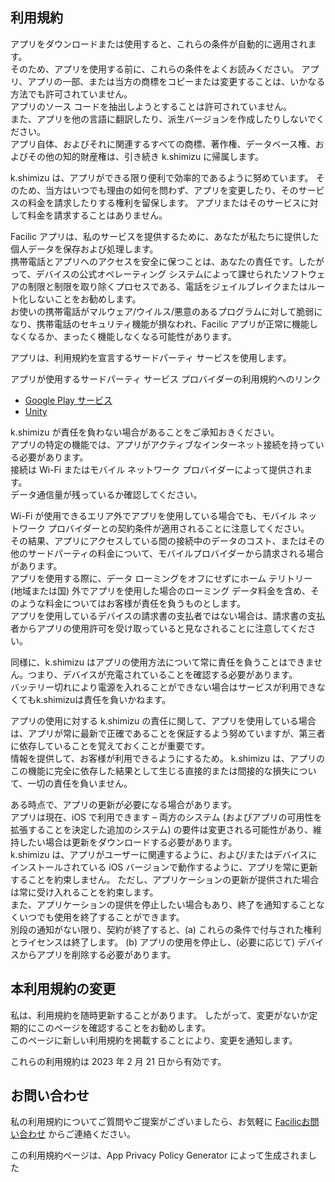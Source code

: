 
## 利用規約  
アプリをダウンロードまたは使用すると、これらの条件が自動的に適用されます。  
そのため、アプリを使用する前に、これらの条件をよくお読みください。 アプリ、アプリの一部、または当方の商標をコピーまたは変更することは、いかなる方法でも許可されていません。   
アプリのソース コードを抽出しようとすることは許可されていません。  
また、アプリを他の言語に翻訳したり、派生バージョンを作成したりしないでください。   
アプリ自体、およびそれに関連するすべての商標、著作権、データベース権、およびその他の知的財産権は、引き続き k.shimizu に帰属します。  
  
k.shimizu は、アプリができる限り便利で効率的であるように努めています。 そのため、当方はいつでも理由の如何を問わず、アプリを変更したり、そのサービスの料金を請求したりする権利を留保します。 アプリまたはそのサービスに対して料金を請求することはありません。  
  
Facilic アプリは、私のサービスを提供するために、あなたが私たちに提供した個人データを保存および処理します。  
携帯電話とアプリへのアクセスを安全に保つことは、あなたの責任です。したがって、デバイスの公式オペレーティング システムによって課せられたソフトウェアの制限と制限を取り除くプロセスである、電話をジェイルブレイクまたはルート化しないことをお勧めします。  
お使いの携帯電話がマルウェア/ウイルス/悪意のあるプログラムに対して脆弱になり、携帯電話のセキュリティ機能が損なわれ、Facilic アプリが正常に機能しなくなるか、まったく機能しなくなる可能性があります。  
  
アプリは、利用規約を宣言するサードパーティ サービスを使用します。  
  
アプリが使用するサードパーティ サービス プロバイダーの利用規約へのリンク  
  
* [Google Play サービス](https://policies.google.com/terms)
* [Unity](https://unity3d.com/legal/terms-of-service)  
  
k.shimizu が責任を負わない場合があることをご承知おきください。   
アプリの特定の機能では、アプリがアクティブなインターネット接続を持っている必要があります。  
接続は Wi-Fi またはモバイル ネットワーク プロバイダーによって提供されます。  
データ通信量が残っているか確認してください。  
  
Wi-Fi が使用できるエリア外でアプリを使用している場合でも、モバイル ネットワーク プロバイダーとの契約条件が適用されることに注意してください。  
その結果、アプリにアクセスしている間の接続中のデータのコスト、またはその他のサードパーティの料金について、モバイルプロバイダーから請求される場合があります。  
アプリを使用する際に、データ ローミングをオフにせずにホーム テリトリー (地域または国) 外でアプリを使用した場合のローミング データ料金を含め、そのような料金についてはお客様が責任を負うものとします。  
アプリを使用しているデバイスの請求書の支払者ではない場合は、請求書の支払者からアプリの使用許可を受け取っていると見なされることに注意してください。

同様に、k.shimizu はアプリの使用方法について常に責任を負うことはできません。つまり、デバイスが充電されていることを確認する必要があります。  
バッテリー切れにより電源を入れることができない場合はサービスが利用できなくてもk.shimizuは責任を負いかねます。  
  
アプリの使用に対する k.shimizu の責任に関して、アプリを使用している場合は、アプリが常に最新で正確であることを保証するよう努めていますが、第三者に依存していることを覚えておくことが重要です。  
情報を提供して、お客様が利用できるようにするため。 k.shimizu は、アプリのこの機能に完全に依存した結果として生じる直接的または間接的な損失について、一切の責任を負いません。  
  
ある時点で、アプリの更新が必要になる場合があります。  
アプリは現在、iOS で利用できます – 両方のシステム (およびアプリの可用性を拡張することを決定した追加のシステム) の要件は変更される可能性があり、維持したい場合は更新をダウンロードする必要があります。  
k.shimizu は、アプリがユーザーに関連するように、および/またはデバイスにインストールされている iOS バージョンで動作するように、アプリを常に更新することを約束しません。 ただし、アプリケーションの更新が提供された場合は常に受け入れることを約束します。  
また、アプリケーションの提供を停止したい場合もあり、終了を通知することなくいつでも使用を終了することができます。  
別段の通知がない限り、契約が終了すると、(a) これらの条件で付与された権利とライセンスは終了します。 (b) アプリの使用を停止し、(必要に応じて) デバイスからアプリを削除する必要があります。  
  
## 本利用規約の変更  
  
私は、利用規約を随時更新することがあります。 したがって、変更がないか定期的にこのページを確認することをお勧めします。   
このページに新しい利用規約を掲載することにより、変更を通知します。  
  
これらの利用規約は 2023 年 2 月 21 日から有効です。  
  
## お問い合わせ  
  
私の利用規約についてご質問やご提案がございましたら、お気軽に [Facilicお問い合わせ](https://www.facilic.net/) からご連絡ください。
  
この利用規約ページは、App Privacy Policy Generator によって生成されました
